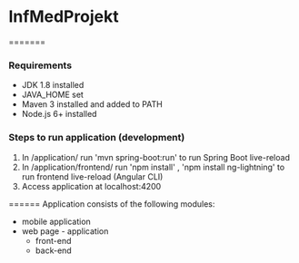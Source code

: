 # InfMedProjekt

=======
### Requirements

* JDK 1.8 installed
* JAVA_HOME set
* Maven 3 installed and added to PATH
* Node.js 6+ installed

### Steps to run application (development)

1. In /application/ run 'mvn spring-boot:run' to run Spring Boot live-reload
2. In /application/frontend/ run 'npm install' , 'npm install ng-lightning' to run frontend live-reload (Angular CLI)
3. Access application at localhost:4200

======
Application consists of the following modules:
* mobile application
* web page - application
	* front-end
	* back-end
